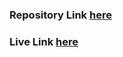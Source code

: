 ### Repository Link [here](https://github.com/Ashish473797/Design-Clones/tree/master/06-Gmail-Design)

### Live Link [here](https://ashish473797.github.io/Design-Clones/06-Gmail-Design/dist/index.html)